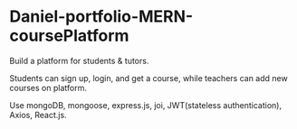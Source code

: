 # Daniel-portfolio-MERN-coursePlatform

Build a platform for students & tutors.

Students can sign up, login, and get a course, while teachers can add new courses on platform.

Use mongoDB, mongoose, express.js, joi, JWT(stateless authentication), Axios, React.js.
